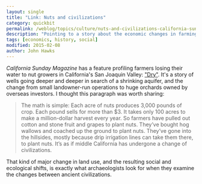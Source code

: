 ```yaml
---
layout: single
title: "Link: Nuts and civilizations"
category: quickbit
permalink: /weblog/topics/culture/nuts-and-civilizations-california-sunday-2015.html
description: "Pointing to a story about the economic changes in farming in California's San Joaquin Valley."
tags: [economics, history, social]
modified: 2015-02-08
author: John Hawks
---
```


<em>California Sunday Magazine</em> has a feature profiling farmers losing their water to nut growers in California's San Joaquin Valley: <a href="https://stories.californiasunday.com/2015-01-04/disappearing-water-at-fairmead/">"Dry"</a>. It's a story of wells going deeper and deeper in search of a shrinking aquifer, and the change from small landowner-run operations to huge orchards owned by overseas investors. I thought this paragraph was worth sharing: 

<blockquote>The math is simple: Each acre of nuts produces 3,000 pounds of crop. Each pound sells for more than $3. It takes only 100 acres to make a million-dollar harvest every year. So farmers have pulled out cotton and stone fruit and grapes to plant nuts. They’ve bought hog wallows and coached up the ground to plant nuts. They’ve gone into the hillsides, mostly because drip irrigation lines can take them there, to plant nuts. It’s as if middle California has undergone a change of civilizations.</blockquote>

That kind of major change in land use, and the resulting social and ecological shifts, is exactly what archaeologists look for when they examine the changes between ancient civilizations. 
